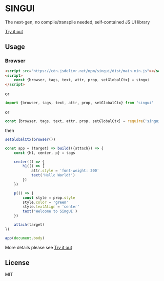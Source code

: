 # SINGUI

The next-gen, no compile/transpile needed, self-contained JS UI library

[Try it out](https://stackblitz.com/edit/singui-demo?file=index.js)

## Usage

### Browser

```html
<script src="https://cdn.jsdelivr.net/npm/singui/dist/main.min.js"></script>
<script>
	const {browser, tags, text, attr, prop, setGlobalCtx} = singui
</script>
```

or

```javascript
import {browser, tags, text, attr, prop, setGlobalCtx} from 'singui'
```

or

```javascript
const {browser, tags, text, attr, prop, setGlobalCtx} = require('singui')
```

then

```javascript
setGlobalCtx(browser())

const app = (target) => build(({attach}) => {
	const {h1, center, p} = tags

	center(() => {
		h1(() => {
			attr.style = 'font-weight: 300'
			text('Hello World!')
		})
	})

	p(() => {
		const style = prop.style
		style.color = 'green'
		style.textAlign = 'center'
		text('Welcome to SingUI')
	})

	attach(target)
})

app(document.body)
```
More details please see [Try it out](https://stackblitz.com/edit/singui-demo?file=index.js)

## License

MIT
